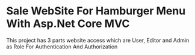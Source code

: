 # Sale WebSite For Hamburger Menu With Asp.Net Core MVC
 This project has 3 parts website access which are User, Editor and Admin as Role For Authentication And Authorization
